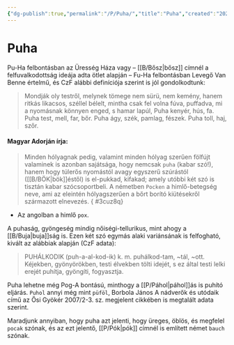 ```yaml
---
{"dg-publish":true,"permalink":"/P/Puha/","title":"Puha","created":"2024-02-11T03:04","updated":"2025-07-03T01:16"}
---
```



# Puha

Pu-Ha felbontásban az Üresség Háza vagy – [[B/Bősz\|bősz]] címnél a felfuvalkodottság ideája adta ötlet alapján – Fu-Ha felbontásban Levegő Van Benne értelmű, és CzF alábbi definíciója szerint is jól gondolkodtunk:  
> Mondják oly testről, melynek tömege nem sürü, nem kemény, hanem ritkás likacsos, széllel bélelt, mintha csak fel volna fúva, puffadva, mi a nyomásnak könnyen enged, s hamar lapúl, Puha kenyér, hús, fa. Puha test, mell, far, bőr. Puha ágy, szék, pamlag, fészek. Puha toll, haj, szőr.  

#### Magyar Adorján írja:  

> Minden hólyagnak pedig, valamint minden hólyag szerűen fölfújt valaminek is azonban sajátsága, hogy nemcsak `puha` (kabar szó!), hanem hogy túlerős nyomástól avagy egyszerű szúrástól ([[B/BÖK\|bök]]éstől) is el-pukkad, kifakad; amely utóbbi két szó is tisztán kabar szócsoportbeli. A németben `Pocken` a himlő-betegség neve, ami az eleintén hólyagszerűen a bőrt borító kiütésekről származott elnevezés.  { #3cuz8q}

- Az angolban a himlő `pox`.

A puhaság, gyöngeség mindig nőiségi-tellurikus, mint ahogy a [[B/Buja\|buja]]ság is. Ezen két szó egymás alaki variánsának is felfogható, kivált az alábbiak alapján (CzF adata):  
> PUHÁLKODIK (puh-a-al-kod-ik) k. m. puhálkod-tam, ~tál, ~ott. Kéjekben, gyönyörökben, testi élvekben tölti idejét, s ez által testi lelki erejét puhítja, gyöngíti, fogyasztja.  

Puha lehetne még Pog-A bontású, minthogy a [[P/Páhol\|páhol]]ás is puhító eljárás. `Puhol` annyi még mint `püföl`, Borbola János A nádverők és utódaik című az Ősi Gyökér 2007/2-3. sz. megjelent cikkében is megtalált adata szerint.  

Maradjunk annyiban, hogy puha azt jelenti, hogy üreges, öblös, és megfelel `pocak` szónak, és az ezt jelentő, [[P/Pók\|pók]] címnél is említett német `bauch` szónak.  

  